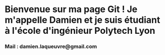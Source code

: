 <h1>Bienvenue sur ma page Git ! Je m'appelle Damien et je suis étudiant à l'école d'ingénieur Polytech Lyon</h1>


<h3> Mail : damien.laqueuvre@gmail.com <h3>


